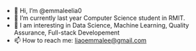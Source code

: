 - 👋 Hi, I’m @emmaleelia0
- 🌱 I’m currently last year Computer Science student in RMIT.
- 🌟 I am interesting in Data Science, Machine Learning, Quality Assurance, Full-stack Developement
- 📫 How to reach me: liaoemmalee@gmail.com

<!---
emmaleelia0/emmaleelia0 is a ✨ special ✨ repository because its `README.md` (this file) appears on your GitHub profile.
You can click the Preview link to take a look at your changes.
--->
